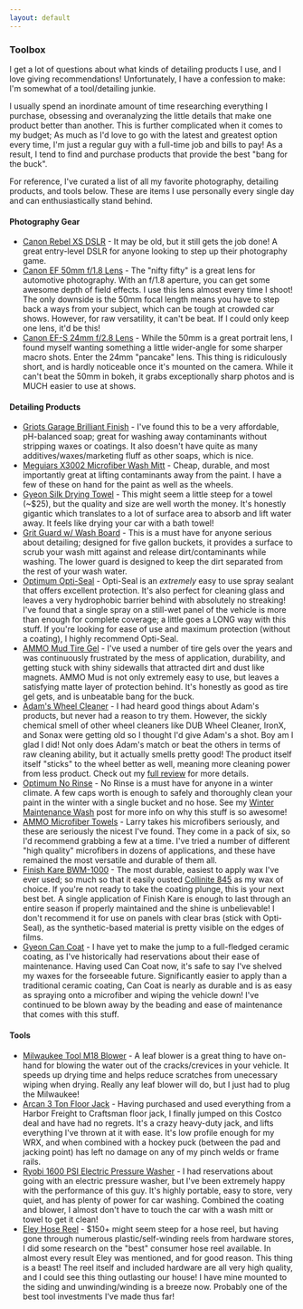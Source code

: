 ```yaml
---
layout: default
---
```


<section id="toolbox">
    <section id="intro" class="is-intro-section">
        <div class="background-image-wrapper is-dark">
            <div class="is-opaque" style="background-image: url('https://assets.bpwalters.com/images/bens_car_blog/tools.jpg');"></div>
        </div>
        <div class="container has-middle-text">
            <div class="item flex-100">
                <div class="intro-title">
                    <h1>Toolbox</h1>
                </div>
            </div>
        </div>
    </section>
    <section id="details">
        <div class="container">
            <div class="item flex-100">
                <p>I get a lot of questions about what kinds of detailing products I use, and I love giving recommendations!  Unfortunately, I have a confession to make: I'm somewhat of a tool/detailing junkie.</p>
                <p>I usually spend an inordinate amount of time researching everything I purchase, obsessing and overanalyzing the little details that make one product better than another.  This is further complicated when it comes to my budget; As much as I'd love to go with the latest and greatest option every time, I'm just a regular guy with a full-time job and bills to pay!  As a result, I tend to find and purchase products that provide the best "bang for the buck".</p>
                <p>For reference, I've curated a list of all my favorite photography, detailing products, and tools below.  These are items I use personally every single day and can enthusiastically stand behind.</p>
                <h4>Photography Gear</h4>
                <ul>
                    <li><a href="https://amzn.to/2MEcTQx" target="_blank">Canon Rebel XS DSLR</a> - It may be old, but it still gets the job done!  A great entry-level DSLR for anyone looking to step up their photography game.</li>
                    <li><a href="https://amzn.to/2OUIMSF" target="_blank">Canon EF 50mm f/1.8 Lens</a> - The "nifty fifty" is a great lens for automotive photography.  With an f/1.8 aperture, you can get some awesome depth of field effects.  I use this lens almost every time I shoot!  The only downside is the 50mm focal length means you have to step back a ways from your subject, which can be tough at crowded car shows.  However, for raw versatility, it can't be beat.  If I could only keep one lens, it'd be this!</li>
                    <li><a href="https://amzn.to/2OSMyMh" target="_blank">Canon EF-S 24mm f/2.8 Lens</a> - While the 50mm is a great portrait lens, I found myself wanting something a little wider-angle for some sharper macro shots.  Enter the 24mm "pancake" lens.  This thing is ridiculously short, and is hardly noticeable once it's mounted on the camera.  While it can't beat the 50mm in bokeh, it grabs exceptionally sharp photos and is MUCH easier to use at shows.</li>
                </ul>
                <h4>Detailing Products</h4>
                <ul>
                    <li><a href="https://amzn.to/2KfknJx" target="_blank">Griots Garage Brilliant Finish</a> - I've found this to be a very affordable, pH-balanced soap; great for washing away contaminants without stripping waxes or coatings.  It also doesn't have quite as many additives/waxes/marketing fluff as other soaps, which is nice.</li>
                    <li><a href="https://amzn.to/2KojAVR" target="_blank">Meguiars X3002 Microfiber Wash Mitt</a> - Cheap, durable, and most importantly great at lifting contaminants away from the paint.  I have a few of these on hand for the paint as well as the wheels.</li>
                    <li><a href="https://amzn.to/2MooZcM" target="_blank">Gyeon Silk Drying Towel</a> - This might seem a little steep for a towel (~$25), but the quality and size are well worth the money.  It's honestly gigantic which translates to a lot of surface area to absorb and lift water away.  It feels like drying your car with a bath towel!</li>
                    <li><a href="https://amzn.to/2Kokhyr" target="_blank">Grit Guard w/ Wash Board</a> - This is a must have for anyone serious about detailing; designed for five gallon buckets, it provides a surface to scrub your wash mitt against and release dirt/contaminants while washing.  The lower guard is designed to keep the dirt separated from the rest of your wash water.</li>
                    <li><a href="https://amzn.to/2tKEdBl" target="_blank">Optimum Opti-Seal</a> - Opti-Seal is an <em>extremely</em> easy to use spray sealant that offers excellent protection.  It's also perfect for cleaning glass and leaves a very hydrophobic barrier behind with absolutely no streaking!  I've found that a single spray on a still-wet panel of the vehicle is more than enough for complete coverage; a little goes a LONG way with this stuff.  If you're looking for ease of use and maximum protection (without a coating), I highly recommend Opti-Seal.</li>
                    <li><a href="https://www.ammonyc.com/shop/ammo-mud-tire-gel/" target="_blank">AMMO Mud Tire Gel</a> - I've used a number of tire gels over the years and was continuously frustrated by the mess of application, durability, and getting stuck with shiny sidewalls that attracted dirt and dust like magnets.  AMMO Mud is not only extremely easy to use, but leaves a satisfying matte layer of protection behind.  It's honestly as good as tire gel gets, and is unbeatable bang for the buck.</li>
                    <li><a href="https://amzn.to/2NS4BBG" target="_blank">Adam's Wheel Cleaner</a> - I had heard good things about Adam's products, but never had a reason to try them.  However, the sickly chemical smell of other wheel cleaners like DUB Wheel Cleaner, IronX, and Sonax were getting old so I thought I'd give Adam's a shot.  Boy am I glad I did!  Not only does Adam's match or beat the others in terms of raw cleaning ability, but it actually smells pretty good!  The product itself itself "sticks" to the wheel better as well, meaning more cleaning power from less product.  Check out my <a href="/adams-wheel-cleaner-review">full review</a> for more details.</li>
                    <li><a href="https://amzn.to/2KtxPbY" target="_blank">Optimum No Rinse</a> - No Rinse is a must have for anyone in a winter climate.  A few caps worth is enough to safely and thoroughly clean your paint in the winter with a single bucket and no hose.  See my <a href="/winter-maintenance-wash/" target="_blank">Winter Maintenance Wash</a> post for more info on why this stuff is so awesome!</li>
                    <li><a href="https://www.ammonyc.com/shop/microfiber-towels/" target="_blank">AMMO Microfiber Towels</a> - Larry takes his microfibers seriously, and these are seriously the nicest I've found.  They come in a pack of six, so I'd recommend grabbing a few at a time.  I've tried a number of different "high quality" microfibers in dozens of applications, and these have remained the most versatile and durable of them all.</li>
                    <li><a href="https://amzn.to/2MuqlmA" target="_blank">Finish Kare BWM-1000</a> - The most durable, easiest to apply wax I've ever used; so much so that it easily ousted <a href="https://amzn.to/2yQURFe" target="_blank">Collinite 845</a> as my wax of choice.  If you're not ready to take the coating plunge, this is your next best bet.  A single application of Finish Kare is enough to last through an entire season if properly maintained and the shine is unbelievable!  I don't recommend it for use on panels with clear bras (stick with Opti-Seal), as the synthetic-based material is pretty visible on the edges of films.</li>
                    <li><a href="https://amzn.to/2yNnfYJ" target="_blank">Gyeon Can Coat</a> - I have yet to make the jump to a full-fledged ceramic coating, as I've historically had reservations about their ease of maintenance.  Having used Can Coat now, it's safe to say I've shelved my waxes for the forseeable future.  Significantly easier to apply than a traditional ceramic coating, Can Coat is nearly as durable and is as easy as spraying onto a microfiber and wiping the vehicle down!  I've continued to be blown away by the beading and ease of maintenance that comes with this stuff.</li>
                </ul>
                <h4>Tools</h4>
                <ul>
                    <li><a href="https://www.milwaukeetool.com/Products/Outdoor-Power-Equipment/Blowers/2724-20" target="_blank">Milwaukee Tool M18 Blower</a> - A leaf blower is a great thing to have on-hand for blowing the water out of the cracks/crevices in your vehicle.  It speeds up drying time and helps reduce scratches from unecessary wiping when drying.  Really any leaf blower will do, but I just had to plug the Milwaukee!</li>
                    <li><a href="https://www.costco.com/3-Ton-Professional-Grade-Aluminum-And-Steel-Service-Jack.product.100222458.html" target="_blank">Arcan 3 Ton Floor Jack</a> - Having purchased and used everything from a Harbor Freight to Craftsman floor jack, I finally jumped on this Costco deal and have had no regrets.  It's a crazy heavy-duty jack, and lifts everything I've thrown at it with ease.  It's low profile enough for my WRX, and when combined with a hockey puck (between the pad and jacking point) has left no damage on any of my pinch welds or frame rails.</li>
                    <li><a href="https://www.homedepot.com/p/Ryobi-1-600-PSI-1-2-GPM-Electric-Pressure-Washer-RY141600/205566079" target="_blank">Ryobi 1600 PSI Electric Pressure Washer</a> - I had reservations about going with an electric pressure washer, but I've been extremely happy with the performance of this guy.  It's highly portable, easy to store, very quiet, and has plenty of power for car washing.  Combined the coating and blower, I almost don't have to touch the car with a wash mitt or towel to get it clean!</li>
                    <li><a href="https://www.eleyhosereels.com/collections/garden-hose-reels/products/wall-mount-garden-hose-reel" target="_blank">Eley Hose Reel</a> - $150+ might seem steep for a hose reel, but having gone through numerous plastic/self-winding reels from hardware stores, I did some research on the "best" consumer hose reel available.  In almost every result Eley was mentioned, and for good reason.  This thing is a beast!  The reel itself and included hardware are all very high quality, and I could see this thing outlasting our house!  I have mine mounted to the siding and unwinding/winding is a breeze now.  Probably one of the best tool investments I've made thus far!</li>
                </ul>
            </div>
        </div>
    </section>
</section>